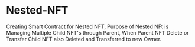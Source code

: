 # Nested-NFT
Creating Smart Contract for Nested NFT, Purpose of Nested NFt is Managing Multiple Child NFT's through Parent, When Parent NFT Delete or Transfer Child NFT also Deleted and Transferred to new Owner.  
